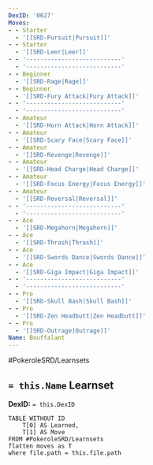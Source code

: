 ```yaml
---
DexID: '0627'
Moves:
- - Starter
  - '[[SRD-Pursuit|Pursuit]]'
- - Starter
  - '[[SRD-Leer|Leer]]'
- - '---------------------------'
  - '---------------------------'
- - Beginner
  - '[[SRD-Rage|Rage]]'
- - Beginner
  - '[[SRD-Fury Attack|Fury Attack]]'
- - '---------------------------'
  - '---------------------------'
- - Amateur
  - '[[SRD-Horn Attack|Horn Attack]]'
- - Amateur
  - '[[SRD-Scary Face|Scary Face]]'
- - Amateur
  - '[[SRD-Revenge|Revenge]]'
- - Amateur
  - '[[SRD-Head Charge|Head Charge]]'
- - Amateur
  - '[[SRD-Focus Energy|Focus Energy]]'
- - Amateur
  - '[[SRD-Reversal|Reversal]]'
- - '---------------------------'
  - '---------------------------'
- - Ace
  - '[[SRD-Megahorn|Megahorn]]'
- - Ace
  - '[[SRD-Thrash|Thrash]]'
- - Ace
  - '[[SRD-Swords Dance|Swords Dance]]'
- - Ace
  - '[[SRD-Giga Impact|Giga Impact]]'
- - '---------------------------'
  - '---------------------------'
- - Pro
  - '[[SRD-Skull Bash|Skull Bash]]'
- - Pro
  - '[[SRD-Zen Headbutt|Zen Headbutt]]'
- - Pro
  - '[[SRD-Outrage|Outrage]]'
Name: Bouffalant
---
```


#PokeroleSRD/Learnsets

## `= this.Name` Learnset

**DexID:** `= this.DexID`

```dataview
TABLE WITHOUT ID
    T[0] AS Learned,
    T[1] AS Move
FROM #PokeroleSRD/Learnsets
flatten moves as T
where file.path = this.file.path
```
